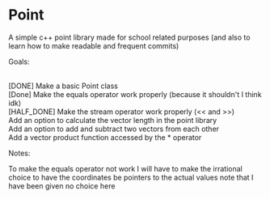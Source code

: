 # Point
A simple c++ point library made for school related purposes (and also to learn how to make readable and frequent commits)

Goals: <br/><br/>

[DONE] Make a basic Point class <br/>
[Done] Make the equals operator work properly (because it shouldn't I think idk) <br/>
[HALF_DONE] Make the stream operator work properly (<< and >>) <br/>
Add an option to calculate the vector length in the point library <br/>
Add an option to add and subtract two vectors from each other <br/>
Add a vector product function accessed by the * operator <br/>

Notes:

To make the equals operator not work I will have to make the irrational choice to have the coordinates be pointers to the actual values
note that I have been given no choice here
